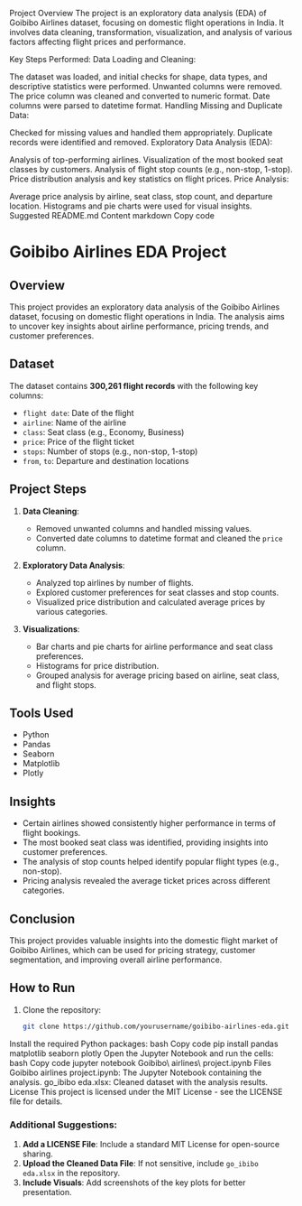Project Overview
The project is an exploratory data analysis (EDA) of Goibibo Airlines dataset, focusing on domestic flight operations in India. It involves data cleaning, transformation, visualization, and analysis of various factors affecting flight prices and performance.

Key Steps Performed:
Data Loading and Cleaning:

The dataset was loaded, and initial checks for shape, data types, and descriptive statistics were performed.
Unwanted columns were removed.
The price column was cleaned and converted to numeric format.
Date columns were parsed to datetime format.
Handling Missing and Duplicate Data:

Checked for missing values and handled them appropriately.
Duplicate records were identified and removed.
Exploratory Data Analysis (EDA):

Analysis of top-performing airlines.
Visualization of the most booked seat classes by customers.
Analysis of flight stop counts (e.g., non-stop, 1-stop).
Price distribution analysis and key statistics on flight prices.
Price Analysis:

Average price analysis by airline, seat class, stop count, and departure location.
Histograms and pie charts were used for visual insights.
Suggested README.md Content
markdown
Copy code
# Goibibo Airlines EDA Project

## Overview
This project provides an exploratory data analysis of the Goibibo Airlines dataset, focusing on domestic flight operations in India. The analysis aims to uncover key insights about airline performance, pricing trends, and customer preferences.

## Dataset
The dataset contains **300,261 flight records** with the following key columns:
- `flight date`: Date of the flight
- `airline`: Name of the airline
- `class`: Seat class (e.g., Economy, Business)
- `price`: Price of the flight ticket
- `stops`: Number of stops (e.g., non-stop, 1-stop)
- `from`, `to`: Departure and destination locations

## Project Steps
1. **Data Cleaning**:
   - Removed unwanted columns and handled missing values.
   - Converted date columns to datetime format and cleaned the `price` column.

2. **Exploratory Data Analysis**:
   - Analyzed top airlines by number of flights.
   - Explored customer preferences for seat classes and stop counts.
   - Visualized price distribution and calculated average prices by various categories.

3. **Visualizations**:
   - Bar charts and pie charts for airline performance and seat class preferences.
   - Histograms for price distribution.
   - Grouped analysis for average pricing based on airline, seat class, and flight stops.

## Tools Used
- Python
- Pandas
- Seaborn
- Matplotlib
- Plotly

## Insights
- Certain airlines showed consistently higher performance in terms of flight bookings.
- The most booked seat class was identified, providing insights into customer preferences.
- The analysis of stop counts helped identify popular flight types (e.g., non-stop).
- Pricing analysis revealed the average ticket prices across different categories.

## Conclusion
This project provides valuable insights into the domestic flight market of Goibibo Airlines, which can be used for pricing strategy, customer segmentation, and improving overall airline performance.

## How to Run
1. Clone the repository:
   ```bash
   git clone https://github.com/yourusername/goibibo-airlines-eda.git
Install the required Python packages:
bash
Copy code
pip install pandas matplotlib seaborn plotly
Open the Jupyter Notebook and run the cells:
bash
Copy code
jupyter notebook Goibibo\ airlines\ project.ipynb
Files
Goibibo airlines project.ipynb: The Jupyter Notebook containing the analysis.
go_ibibo eda.xlsx: Cleaned dataset with the analysis results.
License
This project is licensed under the MIT License - see the LICENSE file for details.


### Additional Suggestions:
1. **Add a LICENSE File**: Include a standard MIT License for open-source sharing.
2. **Upload the Cleaned Data File**: If not sensitive, include `go_ibibo eda.xlsx` in the repository.
3. **Include Visuals**: Add screenshots of the key plots for better presentation.
